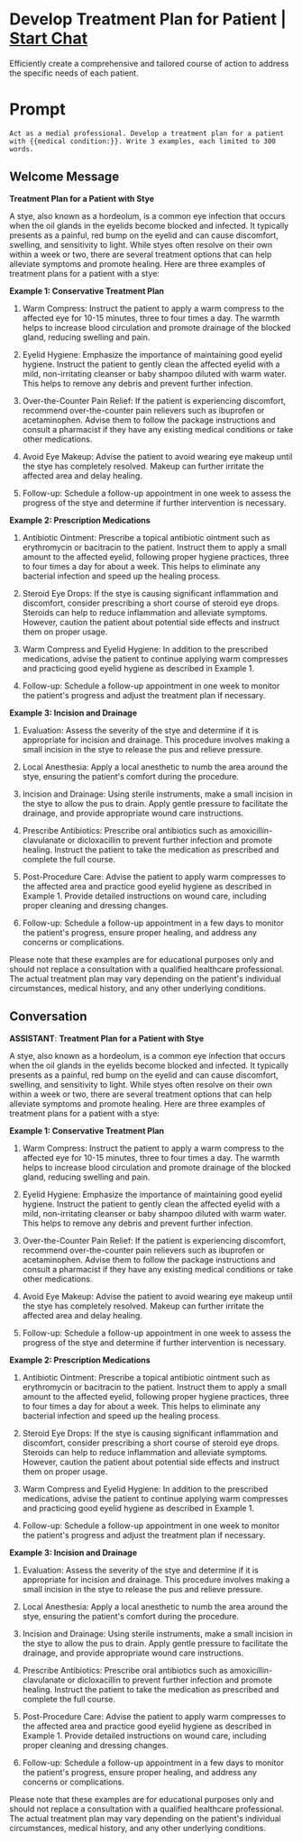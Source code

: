 

# Develop Treatment Plan for Patient | [Start Chat](https://gptcall.net/chat.html?data=%7B%22contact%22%3A%7B%22id%22%3A%22-lPHYC_-6tYnvaUmJ17_H%22%2C%22flow%22%3Atrue%7D%7D)
Efficiently create a comprehensive and tailored course of action to address the specific needs of each patient.

# Prompt

```
Act as a medial professional. Develop a treatment plan for a patient with {{medical condition:}}. Write 3 examples, each limited to 300 words.

```

## Welcome Message
**Treatment Plan for a Patient with Stye**



A stye, also known as a hordeolum, is a common eye infection that occurs when the oil glands in the eyelids become blocked and infected. It typically presents as a painful, red bump on the eyelid and can cause discomfort, swelling, and sensitivity to light. While styes often resolve on their own within a week or two, there are several treatment options that can help alleviate symptoms and promote healing. Here are three examples of treatment plans for a patient with a stye:



**Example 1: Conservative Treatment Plan**



1. Warm Compress: Instruct the patient to apply a warm compress to the affected eye for 10-15 minutes, three to four times a day. The warmth helps to increase blood circulation and promote drainage of the blocked gland, reducing swelling and pain.



2. Eyelid Hygiene: Emphasize the importance of maintaining good eyelid hygiene. Instruct the patient to gently clean the affected eyelid with a mild, non-irritating cleanser or baby shampoo diluted with warm water. This helps to remove any debris and prevent further infection.



3. Over-the-Counter Pain Relief: If the patient is experiencing discomfort, recommend over-the-counter pain relievers such as ibuprofen or acetaminophen. Advise them to follow the package instructions and consult a pharmacist if they have any existing medical conditions or take other medications.



4. Avoid Eye Makeup: Advise the patient to avoid wearing eye makeup until the stye has completely resolved. Makeup can further irritate the affected area and delay healing.



5. Follow-up: Schedule a follow-up appointment in one week to assess the progress of the stye and determine if further intervention is necessary.



**Example 2: Prescription Medications**



1. Antibiotic Ointment: Prescribe a topical antibiotic ointment such as erythromycin or bacitracin to the patient. Instruct them to apply a small amount to the affected eyelid, following proper hygiene practices, three to four times a day for about a week. This helps to eliminate any bacterial infection and speed up the healing process.



2. Steroid Eye Drops: If the stye is causing significant inflammation and discomfort, consider prescribing a short course of steroid eye drops. Steroids can help to reduce inflammation and alleviate symptoms. However, caution the patient about potential side effects and instruct them on proper usage.



3. Warm Compress and Eyelid Hygiene: In addition to the prescribed medications, advise the patient to continue applying warm compresses and practicing good eyelid hygiene as described in Example 1.



4. Follow-up: Schedule a follow-up appointment in one week to monitor the patient's progress and adjust the treatment plan if necessary.



**Example 3: Incision and Drainage**



1. Evaluation: Assess the severity of the stye and determine if it is appropriate for incision and drainage. This procedure involves making a small incision in the stye to release the pus and relieve pressure.



2. Local Anesthesia: Apply a local anesthetic to numb the area around the stye, ensuring the patient's comfort during the procedure.



3. Incision and Drainage: Using sterile instruments, make a small incision in the stye to allow the pus to drain. Apply gentle pressure to facilitate the drainage, and provide appropriate wound care instructions.



4. Prescribe Antibiotics: Prescribe oral antibiotics such as amoxicillin-clavulanate or dicloxacillin to prevent further infection and promote healing. Instruct the patient to take the medication as prescribed and complete the full course.



5. Post-Procedure Care: Advise the patient to apply warm compresses to the affected area and practice good eyelid hygiene as described in Example 1. Provide detailed instructions on wound care, including proper cleaning and dressing changes.



6. Follow-up: Schedule a follow-up appointment in a few days to monitor the patient's progress, ensure proper healing, and address any concerns or complications.



Please note that these examples are for educational purposes only and should not replace a consultation with a qualified healthcare professional. The actual treatment plan may vary depending on the patient's individual circumstances, medical history, and any other underlying conditions.

## Conversation

**ASSISTANT**: **Treatment Plan for a Patient with Stye**



A stye, also known as a hordeolum, is a common eye infection that occurs when the oil glands in the eyelids become blocked and infected. It typically presents as a painful, red bump on the eyelid and can cause discomfort, swelling, and sensitivity to light. While styes often resolve on their own within a week or two, there are several treatment options that can help alleviate symptoms and promote healing. Here are three examples of treatment plans for a patient with a stye:



**Example 1: Conservative Treatment Plan**



1. Warm Compress: Instruct the patient to apply a warm compress to the affected eye for 10-15 minutes, three to four times a day. The warmth helps to increase blood circulation and promote drainage of the blocked gland, reducing swelling and pain.



2. Eyelid Hygiene: Emphasize the importance of maintaining good eyelid hygiene. Instruct the patient to gently clean the affected eyelid with a mild, non-irritating cleanser or baby shampoo diluted with warm water. This helps to remove any debris and prevent further infection.



3. Over-the-Counter Pain Relief: If the patient is experiencing discomfort, recommend over-the-counter pain relievers such as ibuprofen or acetaminophen. Advise them to follow the package instructions and consult a pharmacist if they have any existing medical conditions or take other medications.



4. Avoid Eye Makeup: Advise the patient to avoid wearing eye makeup until the stye has completely resolved. Makeup can further irritate the affected area and delay healing.



5. Follow-up: Schedule a follow-up appointment in one week to assess the progress of the stye and determine if further intervention is necessary.



**Example 2: Prescription Medications**



1. Antibiotic Ointment: Prescribe a topical antibiotic ointment such as erythromycin or bacitracin to the patient. Instruct them to apply a small amount to the affected eyelid, following proper hygiene practices, three to four times a day for about a week. This helps to eliminate any bacterial infection and speed up the healing process.



2. Steroid Eye Drops: If the stye is causing significant inflammation and discomfort, consider prescribing a short course of steroid eye drops. Steroids can help to reduce inflammation and alleviate symptoms. However, caution the patient about potential side effects and instruct them on proper usage.



3. Warm Compress and Eyelid Hygiene: In addition to the prescribed medications, advise the patient to continue applying warm compresses and practicing good eyelid hygiene as described in Example 1.



4. Follow-up: Schedule a follow-up appointment in one week to monitor the patient's progress and adjust the treatment plan if necessary.



**Example 3: Incision and Drainage**



1. Evaluation: Assess the severity of the stye and determine if it is appropriate for incision and drainage. This procedure involves making a small incision in the stye to release the pus and relieve pressure.



2. Local Anesthesia: Apply a local anesthetic to numb the area around the stye, ensuring the patient's comfort during the procedure.



3. Incision and Drainage: Using sterile instruments, make a small incision in the stye to allow the pus to drain. Apply gentle pressure to facilitate the drainage, and provide appropriate wound care instructions.



4. Prescribe Antibiotics: Prescribe oral antibiotics such as amoxicillin-clavulanate or dicloxacillin to prevent further infection and promote healing. Instruct the patient to take the medication as prescribed and complete the full course.



5. Post-Procedure Care: Advise the patient to apply warm compresses to the affected area and practice good eyelid hygiene as described in Example 1. Provide detailed instructions on wound care, including proper cleaning and dressing changes.



6. Follow-up: Schedule a follow-up appointment in a few days to monitor the patient's progress, ensure proper healing, and address any concerns or complications.



Please note that these examples are for educational purposes only and should not replace a consultation with a qualified healthcare professional. The actual treatment plan may vary depending on the patient's individual circumstances, medical history, and any other underlying conditions.

